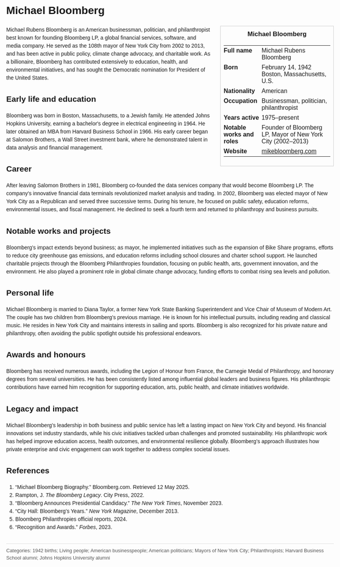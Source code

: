 <!DOCTYPE html>
<html>
<head>
  <title>Michael Bloomberg – Profile</title>
  <style>
    body { font-family: Arial, sans-serif; margin: 2rem auto; max-width: 960px; line-height: 1.5; }
    aside.infobox { float: right; width: 280px; margin: 0 0 1rem 1.5rem; border: 1px solid #ccc; padding: 0.5rem; font-size: 0.9rem; }
    aside.infobox h3 { text-align: center; margin-top: 0; }
    aside.infobox table { width: 100%; border-collapse: collapse; }
    aside.infobox td { padding: 0.25rem 0; vertical-align: top; }
    h1 { margin-top: 0; }
    footer.categories { font-size: 0.8rem; color: #555; border-top: 1px solid #ddd; padding-top: 0.5rem; margin-top: 2rem; }
  </style>
</head>
<body>
  <h1>Michael Bloomberg</h1>
  <aside class="infobox">
    <h3>Michael Bloomberg</h3>
    <table>
      <tr><td><strong>Full name</strong></td><td>Michael Rubens Bloomberg</td></tr>
      <tr><td><strong>Born</strong></td><td>February 14, 1942<br>Boston, Massachusetts, U.S.</td></tr>
      <tr><td><strong>Nationality</strong></td><td>American</td></tr>
      <tr><td><strong>Occupation</strong></td><td>Businessman, politician, philanthropist</td></tr>
      <tr><td><strong>Years active</strong></td><td>1975–present</td></tr>
      <tr><td><strong>Notable works and roles</strong></td><td>Founder of Bloomberg LP, Mayor of New York City (2002–2013)</td></tr>
      <tr><td><strong>Website</strong></td><td><a href="https://www.mikebloomberg.com">mikebloomberg.com</a></td></tr>
    </table>
  </aside>
  <p>Michael Rubens Bloomberg is an American businessman, politician, and philanthropist best known for founding Bloomberg LP, a global financial services, software, and media company. He served as the 108th mayor of New York City from 2002 to 2013, and has been active in public policy, climate change advocacy, and charitable work. As a billionaire, Bloomberg has contributed extensively to education, health, and environmental initiatives, and has sought the Democratic nomination for President of the United States.</p>

  <h2>Early life and education</h2>
  <p>Bloomberg was born in Boston, Massachusetts, to a Jewish family. He attended Johns Hopkins University, earning a bachelor's degree in electrical engineering in 1964. He later obtained an MBA from Harvard Business School in 1966. His early career began at Salomon Brothers, a Wall Street investment bank, where he demonstrated talent in data analysis and financial management.</p>

  <h2>Career</h2>
  <p>After leaving Salomon Brothers in 1981, Bloomberg co-founded the data services company that would become Bloomberg LP. The company's innovative financial data terminals revolutionized market analysis and trading. In 2002, Bloomberg was elected mayor of New York City as a Republican and served three successive terms. During his tenure, he focused on public safety, education reforms, environmental issues, and fiscal management. He declined to seek a fourth term and returned to philanthropy and business pursuits.</p>

  <h2>Notable works and projects</h2>
  <p>Bloomberg’s impact extends beyond business; as mayor, he implemented initiatives such as the expansion of Bike Share programs, efforts to reduce city greenhouse gas emissions, and education reforms including school closures and charter school support. He launched charitable projects through the Bloomberg Philanthropies foundation, focusing on public health, arts, government innovation, and the environment. He also played a prominent role in global climate change advocacy, funding efforts to combat rising sea levels and pollution.</p>

  <h2>Personal life</h2>
  <p>Michael Bloomberg is married to Diana Taylor, a former New York State Banking Superintendent and Vice Chair of Museum of Modern Art. The couple has two children from Bloomberg’s previous marriage. He is known for his intellectual pursuits, including reading and classical music. He resides in New York City and maintains interests in sailing and sports. Bloomberg is also recognized for his private nature and philanthropy, often avoiding the public spotlight outside his professional endeavors.</p>

  <h2>Awards and honours</h2>
  <p>Bloomberg has received numerous awards, including the Legion of Honour from France, the Carnegie Medal of Philanthropy, and honorary degrees from several universities. He has been consistently listed among influential global leaders and business figures. His philanthropic contributions have earned him recognition for supporting education, arts, public health, and climate initiatives worldwide.</p>

  <h2>Legacy and impact</h2>
  <p>Michael Bloomberg’s leadership in both business and public service has left a lasting impact on New York City and beyond. His financial innovations set industry standards, while his civic initiatives tackled urban challenges and promoted sustainability. His philanthropic work has helped improve education access, health outcomes, and environmental resilience globally. Bloomberg’s approach illustrates how private enterprise and civic engagement can work together to address complex societal issues.</p>

  <h2>References</h2>
  <ol>
    <li>“Michael Bloomberg Biography.” Bloomberg.com. Retrieved 12 May 2025.</li>
    <li>Rampton, J. <i>The Bloomberg Legacy</i>. City Press, 2022.</li>
    <li>“Bloomberg Announces Presidential Candidacy.” <i>The New York Times</i>, November 2023.</li>
    <li>“City Hall: Bloomberg’s Years.” <i>New York Magazine</i>, December 2013.</li>
    <li>Bloomberg Philanthropies official reports, 2024.</li>
    <li>“Recognition and Awards.” <i>Forbes</i>, 2023.</li>
  </ol>

  <footer class="categories">Categories: 1942 births; Living people; American businesspeople; American politicians; Mayors of New York City; Philanthropists; Harvard Business School alumni; Johns Hopkins University alumni</footer>
</body>
</html>